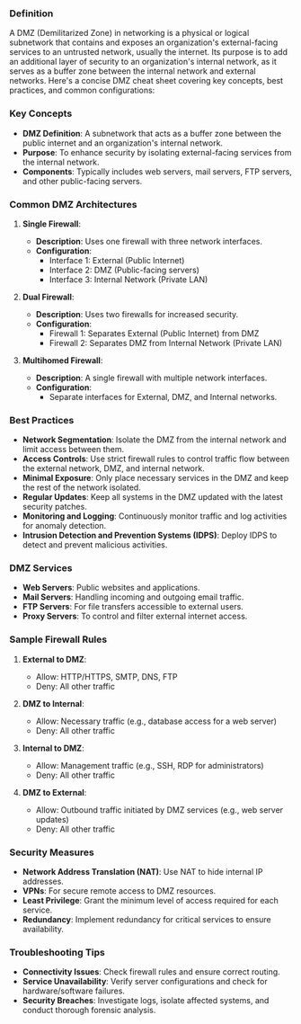 
### Definition
A DMZ (Demilitarized Zone) in networking is a physical or logical subnetwork that contains and exposes an organization's external-facing services to an untrusted network, usually the internet. Its purpose is to add an additional layer of security to an organization's internal network, as it serves as a buffer zone between the internal network and external networks. Here's a concise DMZ cheat sheet covering key concepts, best practices, and common configurations:
### Key Concepts
- **DMZ Definition**: A subnetwork that acts as a buffer zone between the public internet and an organization's internal network.
- **Purpose**: To enhance security by isolating external-facing services from the internal network.
- **Components**: Typically includes web servers, mail servers, FTP servers, and other public-facing servers.

### Common DMZ Architectures
1. **Single Firewall**:
   - **Description**: Uses one firewall with three network interfaces.
   - **Configuration**:
     - Interface 1: External (Public Internet)
     - Interface 2: DMZ (Public-facing servers)
     - Interface 3: Internal Network (Private LAN)

2. **Dual Firewall**:
   - **Description**: Uses two firewalls for increased security.
   - **Configuration**:
     - Firewall 1: Separates External (Public Internet) from DMZ
     - Firewall 2: Separates DMZ from Internal Network (Private LAN)

3. **Multihomed Firewall**:
   - **Description**: A single firewall with multiple network interfaces.
   - **Configuration**:
     - Separate interfaces for External, DMZ, and Internal networks.

### Best Practices
- **Network Segmentation**: Isolate the DMZ from the internal network and limit access between them.
- **Access Controls**: Use strict firewall rules to control traffic flow between the external network, DMZ, and internal network.
- **Minimal Exposure**: Only place necessary services in the DMZ and keep the rest of the network isolated.
- **Regular Updates**: Keep all systems in the DMZ updated with the latest security patches.
- **Monitoring and Logging**: Continuously monitor traffic and log activities for anomaly detection.
- **Intrusion Detection and Prevention Systems (IDPS)**: Deploy IDPS to detect and prevent malicious activities.

### DMZ Services
- **Web Servers**: Public websites and applications.
- **Mail Servers**: Handling incoming and outgoing email traffic.
- **FTP Servers**: For file transfers accessible to external users.
- **Proxy Servers**: To control and filter external internet access.

### Sample Firewall Rules
1. **External to DMZ**:
   - Allow: HTTP/HTTPS, SMTP, DNS, FTP
   - Deny: All other traffic

2. **DMZ to Internal**:
   - Allow: Necessary traffic (e.g., database access for a web server)
   - Deny: All other traffic

3. **Internal to DMZ**:
   - Allow: Management traffic (e.g., SSH, RDP for administrators)
   - Deny: All other traffic

4. **DMZ to External**:
   - Allow: Outbound traffic initiated by DMZ services (e.g., web server updates)
   - Deny: All other traffic

### Security Measures
- **Network Address Translation (NAT)**: Use NAT to hide internal IP addresses.
- **VPNs**: For secure remote access to DMZ resources.
- **Least Privilege**: Grant the minimum level of access required for each service.
- **Redundancy**: Implement redundancy for critical services to ensure availability.

### Troubleshooting Tips
- **Connectivity Issues**: Check firewall rules and ensure correct routing.
- **Service Unavailability**: Verify server configurations and check for hardware/software failures.
- **Security Breaches**: Investigate logs, isolate affected systems, and conduct thorough forensic analysis.